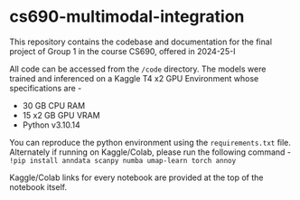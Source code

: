 # cs690-multimodal-integration

This repository contains the codebase and documentation for the final project of Group 1 in the course CS690, offered in 2024-25-I

All code can be accessed from the `/code` directory. The models were trained and inferenced on a Kaggle T4 x2 GPU Environment whose specifications are -

- 30 GB CPU RAM
- 15 x2 GB GPU VRAM
- Python v3.10.14

You can reproduce the python environment using the `requirements.txt` file. Alternately if running on Kaggle/Colab, please run the following command - `!pip install anndata scanpy numba umap-learn torch annoy`

Kaggle/Colab links for every notebook are provided at the top of the notebook itself.
